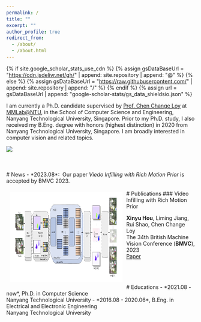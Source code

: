 ```yaml
---
permalink: /
title: ""
excerpt: ""
author_profile: true
redirect_from: 
  - /about/
  - /about.html
---
```


{% if site.google_scholar_stats_use_cdn %}
{% assign gsDataBaseUrl = "https://cdn.jsdelivr.net/gh/" | append: site.repository | append: "@" %}
{% else %}
{% assign gsDataBaseUrl = "https://raw.githubusercontent.com/" | append: site.repository | append: "/" %}
{% endif %}
{% assign url = gsDataBaseUrl | append: "google-scholar-stats/gs_data_shieldsio.json" %}

<span class='anchor' id='about-me'></span>

I am currently a Ph.D. candidate supervised by <a href="https://www.mmlab-ntu.com/person/ccloy/">Prof. Chen Change Loy</a> at <a href="https://www.mmlab-ntu.com/"> MMLab@NTU</a>, in the School of Computer Science and Engineering, Nanyang Technological University, Singapore. Prior to my Ph.D. study, I also received my B.Eng. degree with honors (highest distinction) in 2020 from Nanyang Technological University, Singapore. I am broadly interested in computer vision and related topics.

<a href='https://scholar.google.com/citations?user=90lIt2QAAAAJ'><img src="https://img.shields.io/endpoint?url={{ url | url_encode }}&logo=Google%20Scholar&labelColor=f6f6f6&color=9cf&style=flat&label=citations"></a>


<br />
<br />
# News
- *2023.08*: &nbsp;Our paper <i>Viedo Infilling with Rich Motion Prior</i> is accepted by BMVC 2023. 


<br />
<br />
# Publications 

<img style="float: left; margin:5px 10px" src="images/virmp.jpg" width="300" height="240">
### Video Infilling with Rich Motion Prior

<strong>Xinyu Hou</strong>, Liming Jiang, Rui Shao, Chen Change Loy<br />
The 34th British Machine Vision Conference (<strong>BMVC</strong>), 2023<br />
<a href="">Paper</a>
<br />
<br />


<br />
<br />
# Educations
- *2021.08 - now*, Ph.D. in Computer Science <br /> Nanyang Technological University
- *2016.08 - 2020.06*, B.Eng. in Electrical and Electronic Engineering  <br /> Nanyang Technological University
<br />
